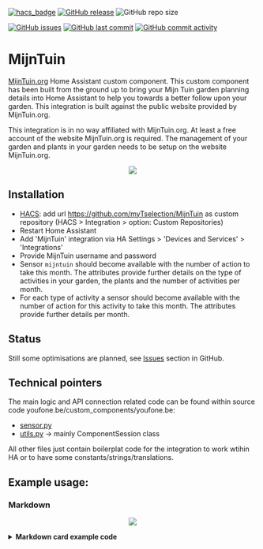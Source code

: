 [![hacs_badge](https://img.shields.io/badge/HACS-Custom-41BDF5.svg)](https://github.com/hacs/integration)
[![GitHub release](https://img.shields.io/github/release/myTselection/MijnTuin.svg)](https://github.com/myTselection/MijnTuin/releases)
![GitHub repo size](https://img.shields.io/github/repo-size/myTselection/MijnTuin.svg)

[![GitHub issues](https://img.shields.io/github/issues/myTselection/MijnTuin.svg)](https://github.com/myTselection/MijnTuin/issues)
[![GitHub last commit](https://img.shields.io/github/last-commit/myTselection/MijnTuin.svg)](https://github.com/myTselection/MijnTuin/commits/master)
[![GitHub commit activity](https://img.shields.io/github/commit-activity/m/myTselection/MijnTuin.svg)](https://github.com/myTselection/MijnTuin/graphs/commit-activity)

# MijnTuin
[MijnTuin.org](https://www.mijntuin.org/) Home Assistant custom component. This custom component has been built from the ground up to bring your Mijn Tuin garden planning details into Home Assistant to help you towards a better follow upon your garden. This integration is built against the public website provided by MijnTuin.org.

This integration is in no way affiliated with MijnTuin.org. At least a free account of the website MijnTuin.org is required. The management of your garden and plants in your garden needs to be setup on the website MijnTuin.org.


<p align="center"><img src="https://raw.githubusercontent.com/myTselection/MijnTuin/master/icon.png"/></p>


## Installation
- [HACS](https://hacs.xyz/): add url https://github.com/myTselection/MijnTuin as custom repository (HACS > Integration > option: Custom Repositories)
- Restart Home Assistant
- Add 'MijnTuin' integration via HA Settings > 'Devices and Services' > 'Integrations'
- Provide MijnTuin username and password
- Sensor `mijntuin` should become available with the number of action to take this month. The attributes provide further details on the type of activities in your garden, the plants and the number of activities per month.
- For each type of activity a sensor should become available with the number of action for this activity to take this month. The attributes provide further details per month.

## Status
Still some optimisations are planned, see [Issues](https://github.com/myTselection/MijnTuin/issues) section in GitHub.

## Technical pointers
The main logic and API connection related code can be found within source code youfone.be/custom_components/youfone.be:
- [sensor.py](https://github.com/myTselection/MijnTuin/blob/master/custom_components/MijnTuin/sensor.py)
- [utils.py](https://github.com/myTselection/MijnTuin/blob/master/custom_components/MijnTuin/utils.py) -> mainly ComponentSession class

All other files just contain boilerplat code for the integration to work wtihin HA or to have some constants/strings/translations.

## Example usage: 
### Markdown
<p align="center"><img src="https://raw.githubusercontent.com/myTselection/MijnTuin/master/Markdown%20Card%20example.png"/></p>

<details><summary><b>Markdown card example code</b></summary>

```
type: markdown
content: >-
  ## Activiteiten deze maand: {{states('sensor.mijn_tuin')}}


  {% set activities = states | rejectattr("entity_id","eq","sensor.mijn_tuin") |
  selectattr("entity_id", "match","^sensor.mijn_tuin_*") | list %}

  {% for activity_device in activities %}

  {% set activity = activity_device.entity_id %}

  {% if state_attr(activity,"actionsThisMonth") > 0 %}

  {% set this_month = now().strftime("%B") %}

    <details>
    <summary>
    <b>{{state_attr(activity,'activityType') }}: </b> ({{state_attr(activity,this_month)|length }})</summary>
    {% for plant in state_attr(activity,this_month)  %}
    
    -  <details>
       <summary> 
       <img src="{{ plant.get('photo').get('src') }} " width="30"></img> <b><a href="{{ plant.get('plant_link') }}" target="_blank" title="{{ plant.get('latin_name') }}">{{ plant.get('name') }}</a></b>: {{ plant.get('description') }}</summary>
        {% if plant.get('details','')|length  > 0 %}
        - {{ plant.get('details') }}
        {% endif %}
        
        - <a href="{{ plant.get('link') }}" target="_blank">link</a>
        
        </details>
    
    {% endfor %}

    </details></br>

  {% endif %}

  {% endfor %}


  ### Planten: 

  {% for plant in state_attr('sensor.mijn_tuin','Plants')
  %}[{{plant.get('name')}}]({{plant.get('link')}}
  "{{plant.get('latin_name')}}"), {% endfor %}


```

</details>
